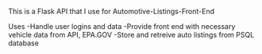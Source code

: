 This is a Flask API that I use for Automotive-Listings-Front-End 

Uses
-Handle user logins and data 
-Provide front end with necessary vehicle data from API, EPA.GOV 
-Store and retreive auto listings from PSQL database